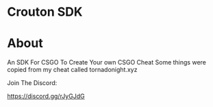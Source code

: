 # Crouton SDK

# About
An SDK For CSGO To Create Your own CSGO Cheat
Some things were copied from my cheat called tornadonight.xyz

Join The Discord:

https://discord.gg/rJyGJdG

